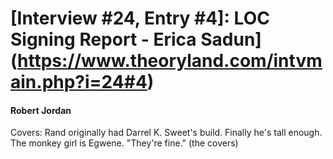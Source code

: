 # [Interview #24, Entry #4]: LOC Signing Report - Erica Sadun](https://www.theoryland.com/intvmain.php?i=24#4)

#### Robert Jordan

Covers: Rand originally had Darrel K. Sweet's build. Finally he's tall enough. The monkey girl is Egwene. "They're fine." (the covers)

